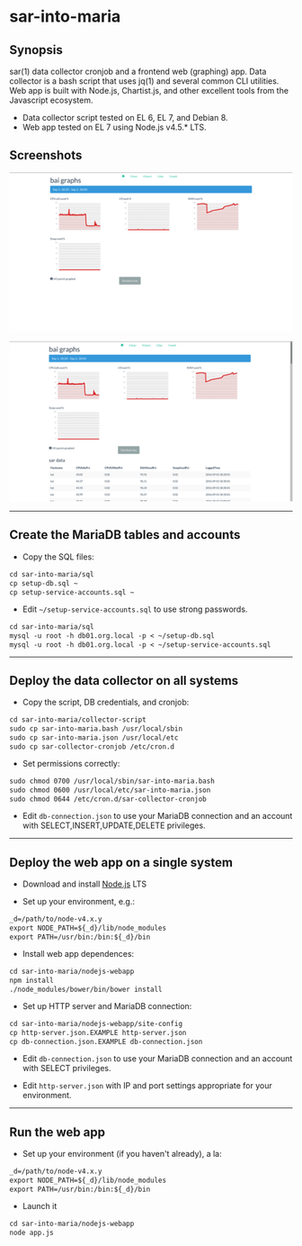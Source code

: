 # sar-into-maria

## Synopsis

sar(1) data collector cronjob and a frontend web (graphing) app. Data collector is a bash script that uses jq(1) and several common CLI utilities. Web app is built with Node.js, Chartist.js, and other excellent tools from the Javascript ecosystem.

* Data collector script tested on EL 6, EL 7, and Debian 8.
* Web app tested on EL 7 using Node.js v4.5.* LTS.

## Screenshots

![Screenshot](/README.md-img/graphs.png?raw=true)

![Screenshot](/README.md-img/graphs-w-details.png?raw=true)

---

## Create the MariaDB tables and accounts

* Copy the SQL files:
```shell
cd sar-into-maria/sql
cp setup-db.sql ~
cp setup-service-accounts.sql ~
```

* Edit `~/setup-service-accounts.sql` to use strong passwords.
```shell
cd sar-into-maria/sql
mysql -u root -h db01.org.local -p < ~/setup-db.sql 
mysql -u root -h db01.org.local -p < ~/setup-service-accounts.sql 
```

---

## Deploy the data collector on all systems

* Copy the script, DB credentials, and cronjob:
```shell
cd sar-into-maria/collector-script
sudo cp sar-into-maria.bash /usr/local/sbin
sudo cp sar-into-maria.json /usr/local/etc
sudo cp sar-collector-cronjob /etc/cron.d
```

* Set permissions correctly:
```shell
sudo chmod 0700 /usr/local/sbin/sar-into-maria.bash
sudo chmod 0600 /usr/local/etc/sar-into-maria.json
sudo chmod 0644 /etc/cron.d/sar-collector-cronjob
```

* Edit `db-connection.json` to use your MariaDB connection and an account with SELECT,INSERT,UPDATE,DELETE privileges.

---

## Deploy the web app on a single system

* Download and install [Node.js](https://nodejs.org) LTS

* Set up your environment, e.g.:
```shell
_d=/path/to/node-v4.x.y
export NODE_PATH=${_d}/lib/node_modules
export PATH=/usr/bin:/bin:${_d}/bin
```

* Install web app dependences:
```shell
cd sar-into-maria/nodejs-webapp
npm install
./node_modules/bower/bin/bower install
```

* Set up HTTP server and MariaDB connection:
```shell
cd sar-into-maria/nodejs-webapp/site-config
cp http-server.json.EXAMPLE http-server.json
cp db-connection.json.EXAMPLE db-connection.json
```

* Edit `db-connection.json` to use your MariaDB connection and an account with SELECT privileges.

* Edit `http-server.json` with IP and port settings appropriate for your environment.

---

## Run the web app

* Set up your environment (if you haven't already), a la:
```shell
_d=/path/to/node-v4.x.y
export NODE_PATH=${_d}/lib/node_modules
export PATH=/usr/bin:/bin:${_d}/bin
```

* Launch it
```shell
cd sar-into-maria/nodejs-webapp
node app.js
```
